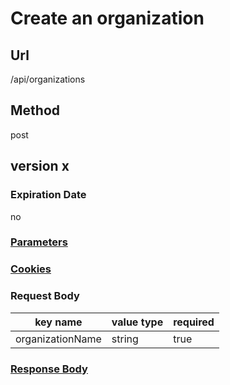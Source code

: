 # Create an organization

## Url

/api/organizations

## Method

post

## version x

### Expiration Date

no

### [Parameters](./Parameters.html)

### [Cookies](./Cookies.html)

### Request Body

key name | value type | required
--- | --- | ---
organizationName | string | true

### [Response Body](./Response.html)
